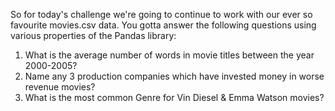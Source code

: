 So for today's challenge we're going to continue to work with our ever so favourite movies.csv data. You gotta answer the following questions using various properties of the Pandas library:
1. What is the average number of words in movie titles between the year 2000-2005?
2. Name any 3 production companies which have invested money in worse revenue movies?
3. What is the most common Genre for Vin Diesel & Emma Watson movies?